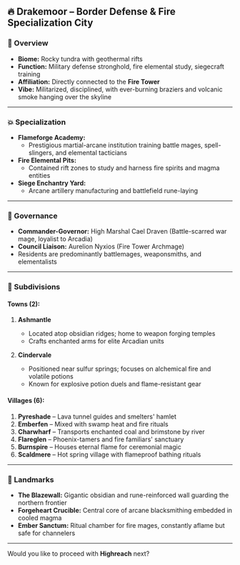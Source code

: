 ## 🔥 Drakemoor – Border Defense & Fire Specialization City

### 🌇 Overview
- **Biome:** Rocky tundra with geothermal rifts
- **Function:** Military defense stronghold, fire elemental study, siegecraft training
- **Affiliation:** Directly connected to the **Fire Tower**
- **Vibe:** Militarized, disciplined, with ever-burning braziers and volcanic smoke hanging over the skyline

---

### 💥 Specialization
- **Flameforge Academy:**
  - Prestigious martial-arcane institution training battle mages, spell-slingers, and elemental tacticians
- **Fire Elemental Pits:**
  - Contained rift zones to study and harness fire spirits and magma entities
- **Siege Enchantry Yard:**
  - Arcane artillery manufacturing and battlefield rune-laying

---

### 👥 Governance
- **Commander-Governor:** High Marshal Cael Draven (Battle-scarred war mage, loyalist to Arcadia)
- **Council Liaison:** Aurelion Nyxios (Fire Tower Archmage)
- Residents are predominantly battlemages, weaponsmiths, and elementalists

---

### 🏩 Subdivisions
#### **Towns (2):**
1. **Ashmantle**  
   - Located atop obsidian ridges; home to weapon forging temples
   - Crafts enchanted arms for elite Arcadian units

2. **Cindervale**  
   - Positioned near sulfur springs; focuses on alchemical fire and volatile potions
   - Known for explosive potion duels and flame-resistant gear

#### **Villages (6):**
1. **Pyreshade** – Lava tunnel guides and smelters' hamlet
2. **Emberfen** – Mixed with swamp heat and fire rituals
3. **Charwharf** – Transports enchanted coal and brimstone by river
4. **Flareglen** – Phoenix-tamers and fire familiars' sanctuary
5. **Burnspire** – Houses eternal flame for ceremonial magic
6. **Scaldmere** – Hot spring village with flameproof bathing rituals

---

### 🌋 Landmarks
- **The Blazewall:** Gigantic obsidian and rune-reinforced wall guarding the northern frontier
- **Forgeheart Crucible:** Central core of arcane blacksmithing embedded in cooled magma
- **Ember Sanctum:** Ritual chamber for fire mages, constantly aflame but safe for channelers

---

Would you like to proceed with **Highreach** next?

